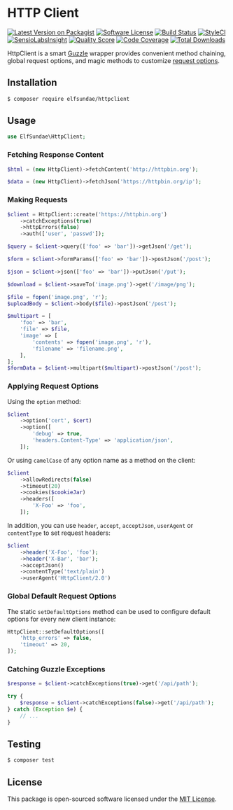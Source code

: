 # HTTP Client

[![Latest Version on Packagist](https://img.shields.io/packagist/v/elfsundae/httpclient.svg?style=flat-square)](https://packagist.org/packages/elfsundae/httpclient)
[![Software License](https://img.shields.io/badge/license-MIT-brightgreen.svg?style=flat-square)](LICENSE.md)
[![Build Status](https://img.shields.io/travis/ElfSundae/httpclient/master.svg?style=flat-square)](https://travis-ci.org/ElfSundae/httpclient)
[![StyleCI](https://styleci.io/repos/94341681/shield)](https://styleci.io/repos/94341681)
[![SensioLabsInsight](https://img.shields.io/sensiolabs/i/34b1d388-636b-4093-8ce6-1958fbd537e1.svg?style=flat-square)](https://insight.sensiolabs.com/projects/34b1d388-636b-4093-8ce6-1958fbd537e1)
[![Quality Score](https://img.shields.io/scrutinizer/g/ElfSundae/httpclient.svg?style=flat-square)](https://scrutinizer-ci.com/g/ElfSundae/httpclient)
[![Code Coverage](https://img.shields.io/scrutinizer/coverage/g/ElfSundae/httpclient/master.svg?style=flat-square)](https://scrutinizer-ci.com/g/ElfSundae/httpclient/?branch=master)
[![Total Downloads](https://img.shields.io/packagist/dt/elfsundae/httpclient.svg?style=flat-square)](https://packagist.org/packages/elfsundae/httpclient)

HttpClient is a smart [Guzzle](https://github.com/guzzle/guzzle) wrapper provides convenient method chaining, global request options, and magic methods to customize [request options][].

## Installation

```sh
$ composer require elfsundae/httpclient
```

## Usage

```php
use ElfSundae\HttpClient;
```

### Fetching Response Content

```php
$html = (new HttpClient)->fetchContent('http://httpbin.org');

$data = (new HttpClient)->fetchJson('https://httpbin.org/ip');
```

### Making Requests

```php
$client = HttpClient::create('https://httpbin.org')
    ->catchExceptions(true)
    ->httpErrors(false)
    ->auth(['user', 'passwd']);

$query = $client->query(['foo' => 'bar'])->getJson('/get');

$form = $client->formParams(['foo' => 'bar'])->postJson('/post');

$json = $client->json(['foo' => 'bar'])->putJson('/put');

$download = $client->saveTo('image.png')->get('/image/png');

$file = fopen('image.png', 'r');
$uploadBody = $client->body($file)->postJson('/post');

$multipart = [
    'foo' => 'bar',
    'file' => $file,
    'image' => [
        'contents' => fopen('image.png', 'r'),
        'filename' => 'filename.png',
    ],
];
$formData = $client->multipart($multipart)->postJson('/post');
```

### Applying Request Options

Using the `option` method:

```php
$client
    ->option('cert', $cert)
    ->option([
        'debug' => true,
        'headers.Content-Type' => 'application/json',
    ]);
```

Or using `camelCase` of any option name as a method on the client:

```php
$client
    ->allowRedirects(false)
    ->timeout(20)
    ->cookies($cookieJar)
    ->headers([
        'X-Foo' => 'foo',
    ]);
```

In addition, you can use `header`, `accept`, `acceptJson`, `userAgent` or `contentType` to set request headers:

```php
$client
    ->header('X-Foo', 'foo');
    ->header('X-Bar', 'bar');
    ->acceptJson()
    ->contentType('text/plain')
    ->userAgent('HttpClient/2.0')
```

### Global Default Request Options

The static `setDefaultOptions` method can be used to configure default options for every new client instance:

```php
HttpClient::setDefaultOptions([
    'http_errors' => false,
    'timeout' => 20,
]);
```

### Catching Guzzle Exceptions

```php
$response = $client->catchExceptions(true)->get('/api/path');

try {
    $response = $client->catchExceptions(false)->get('/api/path');
} catch (Exception $e) {
    // ...
}
```

## Testing

```sh
$ composer test
```

## License

This package is open-sourced software licensed under the [MIT License](LICENSE.md).

[request options]: http://docs.guzzlephp.org/en/stable/request-options.html
